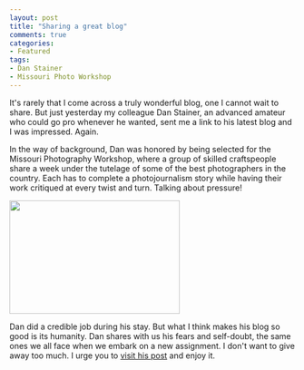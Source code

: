```yaml
---
layout: post
title: "Sharing a great blog"
comments: true
categories:
- Featured
tags:
- Dan Stainer
- Missouri Photo Workshop
---
```

It's rarely that I come across a truly wonderful blog, one I cannot wait to share. But just yesterday my colleague Dan Stainer, an advanced amateur who could go pro whenever he wanted, sent me a link to his latest blog and I was impressed. Again.

In the way of background, Dan was honored by being selected for the Missouri Photography Workshop, where a group of skilled craftspeople share a week under the tutelage of some of the best photographers in the country. Each has to complete a photojournalism story while having their work critiqued at every twist and turn. Talking about pressure!

<a href="http://blog.lesterpickerphoto.com/wp-content/uploads/2012/11/i-jX3HqBK-S.jpg"><img class="size-medium wp-image-2445" title="i-jX3HqBK-S" src="http://blog.lesterpickerphoto.com/wp-content/uploads/2012/11/i-jX3HqBK-S-300x200.jpg" alt="" width="300" height="200"></a>

Dan did a credible job during his stay. But what I think makes his blog so good is its humanity. Dan shares with us his fears and self-doubt, the same ones we all face when we embark on a new assignment. I don't want to give away too much. I urge you to <a href="http://danielstainer.wordpress.com/2012/11/03/missouri-photo-workshop-an-experience-that-lasts-a-lifetime/">visit his post</a> and enjoy it.

 

 